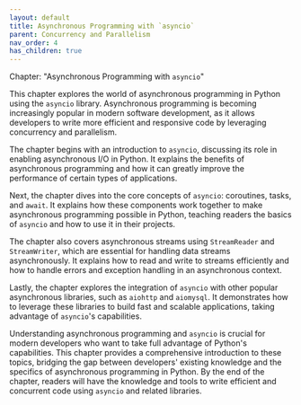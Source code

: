 ```yaml
---
layout: default
title: Asynchronous Programming with `asyncio`
parent: Concurrency and Parallelism
nav_order: 4
has_children: true
---
```

Chapter: "Asynchronous Programming with `asyncio`"

This chapter explores the world of asynchronous programming in Python using the `asyncio` library. Asynchronous programming is becoming increasingly popular in modern software development, as it allows developers to write more efficient and responsive code by leveraging concurrency and parallelism.

The chapter begins with an introduction to `asyncio`, discussing its role in enabling asynchronous I/O in Python. It explains the benefits of asynchronous programming and how it can greatly improve the performance of certain types of applications.

Next, the chapter dives into the core concepts of `asyncio`: coroutines, tasks, and `await`. It explains how these components work together to make asynchronous programming possible in Python, teaching readers the basics of `asyncio` and how to use it in their projects.

The chapter also covers asynchronous streams using `StreamReader` and `StreamWriter`, which are essential for handling data streams asynchronously. It explains how to read and write to streams efficiently and how to handle errors and exception handling in an asynchronous context.

Lastly, the chapter explores the integration of `asyncio` with other popular asynchronous libraries, such as `aiohttp` and `aiomysql`. It demonstrates how to leverage these libraries to build fast and scalable applications, taking advantage of `asyncio`'s capabilities.

Understanding asynchronous programming and `asyncio` is crucial for modern developers who want to take full advantage of Python's capabilities. This chapter provides a comprehensive introduction to these topics, bridging the gap between developers' existing knowledge and the specifics of asynchronous programming in Python. By the end of the chapter, readers will have the knowledge and tools to write efficient and concurrent code using `asyncio` and related libraries.